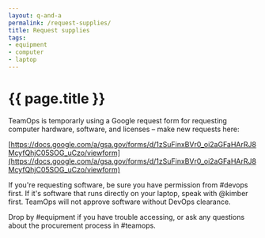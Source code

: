 ```yaml
---
layout: q-and-a
permalink: /request-supplies/
title: Request supplies
tags:
- equipment
- computer
- laptop
---
```

# {{ page.title }}

TeamOps is temporarly using a Google request form for requesting computer hardware, software, and licenses – make new requests here:

[https://docs.google.com/a/gsa.gov/forms/d/1zSuFinxBVr0_oi2aGFaHArRJ8McyfQhjC05SOG_uCzo/viewform](https://docs.google.com/a/gsa.gov/forms/d/1zSuFinxBVr0_oi2aGFaHArRJ8McyfQhjC05SOG_uCzo/viewform)

If you're requesting software, be sure you have permission from #devops first. If it's software that runs directly on your laptop, speak with @kimber first. TeamOps will not approve software without DevOps clearance. 

Drop by #equipment if you have trouble accessing, or ask any questions about the procurement process in #teamops.
